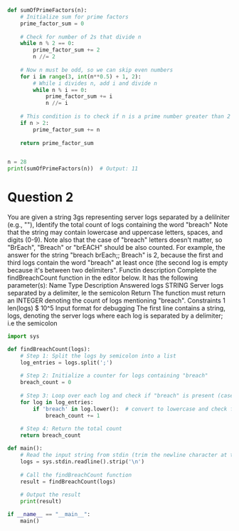 ``` python
def sumOfPrimeFactors(n):
    # Initialize sum for prime factors
    prime_factor_sum = 0
    
    # Check for number of 2s that divide n
    while n % 2 == 0:
        prime_factor_sum += 2
        n //= 2
    
    # Now n must be odd, so we can skip even numbers
    for i in range(3, int(n**0.5) + 1, 2):
        # While i divides n, add i and divide n
        while n % i == 0:
            prime_factor_sum += i
            n //= i
    
    # This condition is to check if n is a prime number greater than 2
    if n > 2:
        prime_factor_sum += n
    
    return prime_factor_sum


n = 28
print(sumOfPrimeFactors(n))  # Output: 11
```




# Question 2
You are given a string 3gs representing server logs separated by a delilniter (e.g., ""), Identify the total count of logs containing the word "breach"
Note that the string may contain lowercase and uppercase letters, spaces, and digits (0-9).
Note also that the case of "breach" letters doesn't matter, so "BrEach", "Breach" or "brEACH" should be also counted.
For example, the answer for the string "breach brEach;; Breach" is 2, because the first and third logs contain the word "breach" at least once (the second log is empty because it's between two delimiters".
Functin description
Complete the findBreachCount function in the editor below. It has the following parameter(s):
Name
Type
Description
Answered
logs
STRING
Server logs separated by a delimiter, le the semicolon
Return
The function must return an INTEGER denoting the count of logs mentioning "breach".
Constraints
1 len(logs) $ 10^5
Input format for debugging
The first line contains a string, logs, denoting the server logs where each log is separated by a delimiter; i.e the semicolon
``` python
import sys

def findBreachCount(logs):
    # Step 1: Split the logs by semicolon into a list
    log_entries = logs.split(';')
    
    # Step 2: Initialize a counter for logs containing "breach"
    breach_count = 0
    
    # Step 3: Loop over each log and check if "breach" is present (case insensitive)
    for log in log_entries:
        if 'breach' in log.lower():  # convert to lowercase and check for "breach"
            breach_count += 1
    
    # Step 4: Return the total count
    return breach_count

def main():
    # Read the input string from stdin (trim the newline character at the end)
    logs = sys.stdin.readline().strip('\n')
    
    # Call the findBreachCount function
    result = findBreachCount(logs)
    
    # Output the result
    print(result)

if __name__ == "__main__":
    main()

```
